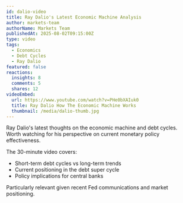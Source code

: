 ```yaml
---
id: dalio-video
title: Ray Dalio's Latest Economic Machine Analysis
author: markets-team
authorName: Markets Team
publishedAt: 2025-08-02T09:15:00Z
type: video
tags:
  - Economics
  - Debt Cycles
  - Ray Dalio
featured: false
reactions:
  insights: 8
  comments: 5
  shares: 12
videoEmbed:
  url: https://www.youtube.com/watch?v=PHe0bXAIuk0
  title: Ray Dalio How The Economic Machine Works
  thumbnail: /media/dalio-thumb.jpg
---
```


Ray Dalio's latest thoughts on the economic machine and debt cycles. Worth watching for his perspective on current monetary policy effectiveness.

The 30-minute video covers:
- Short-term debt cycles vs long-term trends
- Current positioning in the debt super cycle
- Policy implications for central banks

Particularly relevant given recent Fed communications and market positioning.